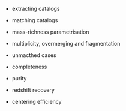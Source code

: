 
- extracting catalogs
- matching catalogs

- mass-richness parametrisation
- multiplicity, overmerging and fragmentation
- unmacthed cases
- completeness
- purity 
- redshift recovery
- centering efficiency
